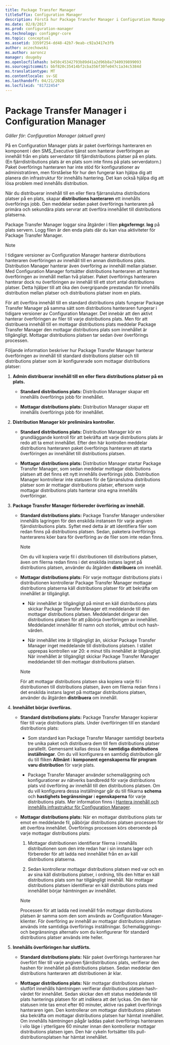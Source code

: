 ```yaml
---
title: Package Transfer Manager
titleSuffix: Configuration Manager
description: Förstå hur Package Transfer Manager i Configuration Manager överför innehåll från en plats Server till fjärrdistributions platser.
ms.date: 02/8/2017
ms.prod: configuration-manager
ms.technology: configmgr-core
ms.topic: conceptual
ms.assetid: 3359f254-dd48-42b7-9eab-c92a3417e3fb
author: aczechowski
ms.author: aaroncz
manager: dougeby
ms.openlocfilehash: b450c45342793b89d41a2d96b8a7340939899093
ms.sourcegitcommit: bbf820c35414bf2cba356f30fe047c1a34c5384d
ms.translationtype: MT
ms.contentlocale: sv-SE
ms.lasthandoff: 04/21/2020
ms.locfileid: "81722454"
---
```

# <a name="package-transfer-manager-in-configuration-manager"></a>Package Transfer Manager i Configuration Manager

*Gäller för: Configuration Manager (aktuell gren)*

På en Configuration Manager plats är paket överförings hanteraren en komponent i den SMS_Executive tjänst som hanterar överföringen av innehåll från en plats serverdator till fjärrdistributions platser på en plats. (En fjärrdistributions plats är en plats som inte finns på plats serverdatorn.) Paket överförings hanteraren har inte stöd för konfigurationer av administratören, men förståelse för hur den fungerar kan hjälpa dig att planera din infrastruktur för innehålls hantering. Det kan också hjälpa dig att lösa problem med innehålls distribution.


När du distribuerar innehåll till en eller flera fjärranslutna distributions platser på en plats, skapar **distributions hanteraren** ett innehålls överförings jobb. Den meddelar sedan paket överförings hanteraren på primära och sekundära plats servrar att överföra innehållet till distributions platserna.

 Package Transfer Manager loggar sina åtgärder i filen **pkgxfermgr. log** på plats servern. Logg filen är den enda plats där du kan visa aktiviteter för Package Transfer Manager.  

> [!NOTE]  
>  I tidigare versioner av Configuration Manager hanterar distributions hanteraren överföringen av innehåll till en annan distributions plats. Distribution Manager hanterar även överföring av innehåll mellan platser. Med Configuration Manager fortsätter distributions hanteraren att hantera överföringen av innehåll mellan två platser. Paket överförings hanteraren hanterar dock nu överföringen av innehåll till ett stort antal distributions platser. Detta hjälper till att öka den övergripande prestandan för innehålls distribution mellan platser och distributions platser inom en plats.  

För att överföra innehåll till en standard distributions plats fungerar Package Transfer Manager på samma sätt som distributions hanteraren fungerar i tidigare versioner av Configuration Manager. Det innebär att den aktivt hanterar överföringen av filer till varje distributions plats. Men för att distribuera innehåll till en mottagar distributions plats meddelar Package Transfer Manager den mottagar distributions plats som innehållet är tillgängligt. Mottagar distributions platsen tar sedan över överförings processen.  

Följande information beskriver hur Package Transfer Manager hanterar överföringen av innehåll till standard distributions platser och till distributions platser som är konfigurerade som mottagar distributions platser:
1.  **Admin distribuerar innehåll till en eller flera distributions platser på en plats.**  

    -   **Standard distributions plats:** Distribution Manager skapar ett innehålls överförings jobb för innehållet.  

    -   **Mottagar distributions plats:** Distribution Manager skapar ett innehålls överförings jobb för innehållet.  

2.  **Distribution Manager kör preliminära kontroller.**  

    -   **Standard distributions plats:** Distribution Manager kör en grundläggande kontroll för att bekräfta att varje distributions plats är redo att ta emot innehållet. Efter den här kontrollen meddelar distributions hanteraren paket överförings hanteraren att starta överföringen av innehållet till distributions platsen.  

    -   **Mottagar distributions plats:** Distribution Manager startar Package Transfer Manager, som sedan meddelar mottagar distributions platsen att det finns ett nytt innehålls överförings jobb. Distribution Manager kontrollerar inte statusen för de fjärranslutna distributions platser som är mottagar distributions platser, eftersom varje mottagar distributions plats hanterar sina egna innehålls överföringar.  

3.  **Package Transfer Manager förbereder överföring av innehåll.**  

    -   **Standard distributions plats:** Package Transfer Manager undersöker innehålls lagringen för den enskilda instansen för varje angiven fjärrdistributions plats. Syftet med detta är att identifiera filer som redan finns på distributions platsen. Sedan, paketera överförings hanterarens köer bara för överföring av de filer som inte redan finns.  

        > [!NOTE]  
        >  Om du vill kopiera varje fil i distributionen till distributions platsen, även om filerna redan finns i det enskilda instans lagret på distributions platsen, använder du åtgärden **distribuera** om innehåll.  

    -   **Mottagar distributions plats:** För varje mottagar distributions plats i distributionen kontrollerar Package Transfer Manager mottagar distributions platserna käll distributions platser för att bekräfta om innehållet är tillgängligt.  

        -   När innehållet är tillgängligt på minst en käll distributions plats skickar Package Transfer Manager ett meddelande till den mottagar distributions platsen. Meddelandet dirigerar den distributions platsen för att påbörja överföringen av innehållet. Meddelandet innehåller fil namn och storlek, attribut och hash-värden.  

        -   När innehållet inte är tillgängligt än, skickar Package Transfer Manager inget meddelande till distributions platsen. I stället upprepas kontrollen var 20: e minut tills innehållet är tillgängligt. När innehållet är tillgängligt skickar Package Transfer Manager meddelandet till den mottagar distributions platsen.  

        > [!NOTE]  
        >  För att mottagar distributions platsen ska kopiera varje fil i distributionen till distributions platsen, även om filerna redan finns i det enskilda instans lagret på mottagar distributions platsen, använder du åtgärden **distribuera** om innehåll.  

4.  **Innehållet börjar överföras.**  

    -   **Standard distributions plats:** Package Transfer Manager kopierar filer till varje distributions plats. Under överföringen till en standard distributions plats:  

        -   Som standard kan Package Transfer Manager samtidigt bearbeta tre unika paket och distribuera dem till fem distributions platser parallellt. Gemensamt kallas dessa för **samtidiga distributions inställningar**. Om du vill konfigurera en samtidig distribution går du till fliken **Allmänt** i **komponent egenskaperna för program varu distribution** för varje plats.  

        -   Package Transfer Manager använder schemaläggning och konfigurationer av nätverks bandbredd för varje distributions plats vid överföring av innehåll till den distributions platsen. Om du vill konfigurera dessa inställningar går du till flikarna **schema** och **hastighets begränsningar** i **egenskaperna** för varje distributions plats. Mer information finns i [Hantera innehåll och innehålls infrastruktur för Configuration Manager](../../../core/servers/deploy/configure/manage-content-and-content-infrastructure.md).  

    -   **Mottagar distributions plats:** När en mottagar distributions plats tar emot en meddelande fil, påbörjar distributions platsen processen för att överföra innehållet. Överförings processen körs oberoende på varje mottagar distributions plats:  

        1.   Mottagar distributionen identifierar filerna i innehålls distributionen som den inte redan har i sin instans lager och förbereder för att ladda ned innehållet från en av käll distributions platserna.  

        2.   Sedan kontrollerar mottagar distributions platsen med var och en av sina käll distributions platser, i ordning, tills den hittar en käll distributions plats som har tillgängligt innehåll. När mottagar distributions platsen identifierar en käll distributions plats med innehållet börjar hämtningen av innehållet.  

        > [!NOTE]  
        >  Processen för att ladda ned innehåll från mottagar distributions platsen är samma som den som används av Configuration Manager-klienter. För överföring av innehåll av mottagar distributions platsen används inte samtidiga överförings inställningar. Schemaläggnings-och begränsnings alternativ som du konfigurerar för standard distributions platser används inte heller.  

5.  **Innehålls överföringen har slutförts.**  

    -   **Standard distributions plats:** När paket överförings hanteraren har överfört filer till varje angiven fjärrdistributions plats, verifierar den hashen för innehållet på distributions platsen. Sedan meddelar den distributions hanteraren att distributionen är klar.  

    -   **Mottagar distributions plats:** När mottagar distributions platsen slutfört innehålls hämtningen verifierar distributions platsen hash-värdet för innehållet. Sedan skickar den ett status meddelande till plats hanterings platsen för att indikera att det lyckas. Om den här statusen inte tas emot efter 60 minuter, aktive ras paket överförings hanteraren igen. Den kontrollerar om mottagar distributions platsen ska bekräfta om mottagar distributions platsen har hämtat innehållet. Om innehålls hämtningen pågår laddas paket överförings hanteraren i vilo läge i ytterligare 60 minuter innan den kontrollerar mottagar distributions platsen igen. Den här cykeln fortsätter tills pull-distributionsplatsen har hämtat innehållet.  
